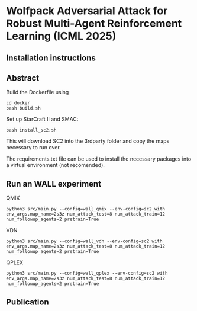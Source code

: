 # Wolfpack Adversarial Attack for Robust Multi-Agent Reinforcement Learning (ICML 2025)

## Installation instructions

## Abstract


Build the Dockerfile using 
```shell
cd docker
bash build.sh
```

Set up StarCraft II and SMAC:
```shell
bash install_sc2.sh
```

This will download SC2 into the 3rdparty folder and copy the maps necessary to run over.

The requirements.txt file can be used to install the necessary packages into a virtual environment (not recomended).

## Run an WALL experiment

QMIX
```shell
python3 src/main.py --config=wall_qmix --env-config=sc2 with env_args.map_name=2s3z num_attack_test=8 num_attack_train=12 num_followup_agents=2 pretrain=True 
```
VDN
```shell
python3 src/main.py --config=wall_vdn --env-config=sc2 with env_args.map_name=2s3z num_attack_test=8 num_attack_train=12 num_followup_agents=2 pretrain=True 
```
QPLEX
```shell
python3 src/main.py --config=wall_qplex --env-config=sc2 with env_args.map_name=2s3z num_attack_test=8 num_attack_train=12 num_followup_agents=2 pretrain=True 
```

## Publication
